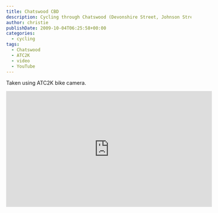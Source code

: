 ```yaml
---
title: Chatswood CBD
description: Cycling through Chatswood (Devonshire Street, Johnson Street, Claude Lane, Spring Street, Victoria Avenue, Anderson Street).
author: christie
publishDate: 2009-10-04T06:25:58+00:00
categories:
  - cycling
tags:
  - Chatswood
  - ATC2K
  - video
  - YouTube
---
```


Taken using ATC2K bike camera.

<iframe width="560" height="315" src="https://www.youtube-nocookie.com/embed/LWYcK-rW548" title="YouTube video player" frameborder="0" allow="accelerometer; autoplay; clipboard-write; encrypted-media; gyroscope; picture-in-picture" allowfullscreen></iframe>
